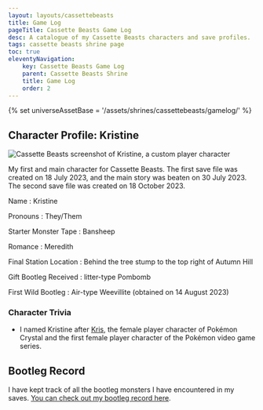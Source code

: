 ```yaml
---
layout: layouts/cassettebeasts
title: Game Log
pageTitle: Cassette Beasts Game Log
desc: A catalogue of my Cassette Beasts characters and save profiles.
tags: cassette beasts shrine page
toc: true
eleventyNavigation:
    key: Cassette Beasts Game Log
    parent: Cassette Beasts Shrine
    title: Game Log
    order: 2
---
```


{% set universeAssetBase = '/assets/shrines/cassettebeasts/gamelog/' %}

## Character Profile: Kristine

![Cassette Beasts screenshot of Kristine, a custom player character]({{universeAssetBase}}cb-character-kristine.avif)

My first and main character for Cassette Beasts. The first save file was created on 18 July 2023, and the main story was beaten on 30 July 2023. The second save file was created on 18 October 2023.

Name
: Kristine

Pronouns
: They/Them

Starter Monster Tape
: Bansheep

Romance
: Meredith

Final Station Location
: Behind the tree stump to the top right of Autumn Hill

Gift Bootleg Received
: litter-type Pombomb

First Wild Bootleg
: Air-type Weevillite (obtained on 14 August 2023)

### Character Trivia

* I named Kristine after [Kris](https://bulbapedia.bulbagarden.net/wiki/Kris_(game)), the female player character of Pokémon Crystal and the first female player character of the Pokémon video game series.

## Bootleg Record

I have kept track of all the bootleg monsters I have encountered in my saves. [You can check out my bootleg record here](https://leilukin.notion.site/1d00ceca98764820be1cb8522c6d84f5?v=3b216d3d667647fb9337489fcd859578&pvs=4).
